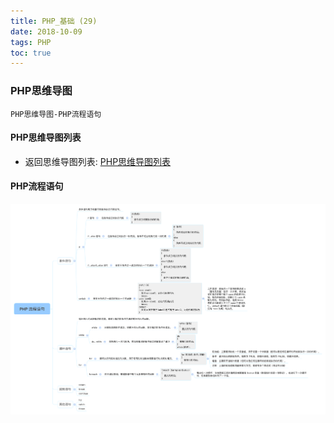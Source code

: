 ```yaml
---
title: PHP_基础 (29)
date: 2018-10-09
tags: PHP 
toc: true
---
```


### PHP思维导图
    PHP思维导图-PHP流程语句

<!-- more -->

#### PHP思维导图列表
- 返回思维导图列表: [PHP思维导图列表](/2018/201809/base_PHP18/)

#### PHP流程语句
![PHP流程语句](/img/20181009_1.png)